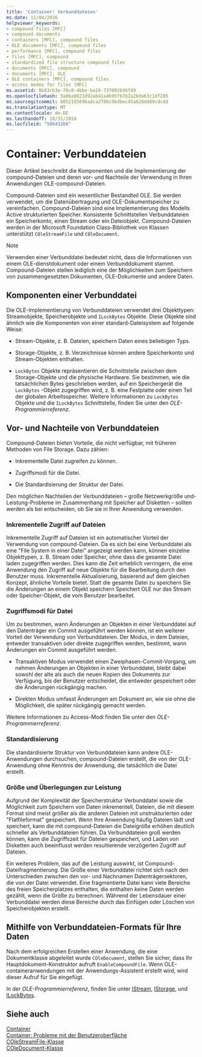 ```yaml
---
title: 'Container: Verbunddateien'
ms.date: 11/04/2016
helpviewer_keywords:
- compound files [MFC]
- compound documents
- containers [MFC], compound files
- OLE documents [MFC], compound files
- performance [MFC], compound files
- files [MFC], compound
- standardized file structure compound files
- documents [MFC], compound
- documents [MFC], OLE
- OLE containers [MFC], compound files
- access modes for files [MFC]
ms.assetid: 8b83cb3e-76c8-4bbe-ba16-737092b36f49
ms.openlocfilehash: 5a8ba0821d92ab41a4b95fb7b2a26da63c1df285
ms.sourcegitcommit: 6052185696adca270bc9bdbec45a626dd89cdcdd
ms.translationtype: MT
ms.contentlocale: de-DE
ms.lasthandoff: 10/31/2018
ms.locfileid: "50643266"
---
```

# <a name="containers-compound-files"></a>Container: Verbunddateien

Dieser Artikel beschreibt die Komponenten und die Implementierung der compound-Dateien und deren vor- und Nachteile der Verwendung in Ihren Anwendungen OLE-compound-Dateien.

Compound-Dateien sind ein wesentlicher Bestandteil OLE. Sie werden verwendet, um die Datenübertragung und OLE-Dokumentspeicher zu vereinfachen. Compound-Dateien sind eine Implementierung des Modells Active strukturierten Speicher. Konsistente Schnittstellen Verbunddateien ein Speicherkonto, einen Stream oder ein Dateiobjekt. Compound-Dateien werden in der Microsoft Foundation Class-Bibliothek von Klassen unterstützt `COleStreamFile` und `COleDocument`.

> [!NOTE]
>  Verwenden einer Verbunddatei bedeutet nicht, dass die Informationen von einem OLE-dienstdokument oder einem Verbunddokument stammt. Compound-Dateien stellen lediglich eine der Möglichkeiten zum Speichern von zusammengesetzten Dokumenten, OLE-Dokumente und andere Daten.

##  <a name="_core_components_of_a_compound_file"></a> Komponenten einer Verbunddatei

Die OLE-Implementierung von Verbunddateien verwendet drei Objekttypen: Streamobjekte, Speicherobjekte und `ILockBytes` Objekte. Diese Objekte sind ähnlich wie die Komponenten von einer standard-Dateisystem auf folgende Weise:

- Stream-Objekte, z. B. Dateien, speichern Daten eines beliebigen Typs.

- Storage-Objekte, z. B. Verzeichnisse können andere Speicherkonto und Stream-Objekten enthalten.

- `LockBytes` Objekte repräsentieren die Schnittstelle zwischen dem Storage-Objekte und die physische Hardware. Sie bestimmen, wie die tatsächlichen Bytes geschrieben werden, auf ein Speichergerät die `LockBytes` -Objekt zugegriffen wird, z. B. eine Festplatte oder einen Teil der globalen Arbeitsspeicher. Weitere Informationen zu `LockBytes` Objekte und die `ILockBytes` Schnittstelle, finden Sie unter den *OLE-Programmierreferenz*.

##  <a name="_core_advantages_and_disadvantages_of_compound_files"></a> Vor- und Nachteile von Verbunddateien

Compound-Dateien bieten Vorteile, die nicht verfügbar, mit früheren Methoden von File Storage. Dazu zählen:

- Inkrementelle Datei zugreifen zu können.

- Zugriffsmodi für die Datei.

- Die Standardisierung der Struktur der Datei.

Den möglichen Nachteilen der Verbunddateien – große Netzwerkgröße und-Leistung-Probleme im Zusammenhang mit Speicher auf Disketten – sollten werden als bei entscheiden, ob Sie sie in Ihrer Anwendung verwenden.

###  <a name="_core_incremental_access_to_files"></a> Inkrementelle Zugriff auf Dateien

Inkrementelle Zugriff auf Dateien ist ein automatischer Vorteil der Verwendung von compound-Dateien. Da es sich bei eine Verbunddatei als eine "File System in einer Datei" angezeigt werden kann, können einzelne Objekttypen, z. B. Stream oder Speicher, ohne dass die gesamte Datei laden zugegriffen werden. Dies kann die Zeit erheblich verringern, die eine Anwendung den Zugriff auf neue Objekte für die Bearbeitung durch den Benutzer muss. Inkrementelle Aktualisierung, basierend auf dem gleichen Konzept, ähnliche Vorteile bietet. Statt die gesamte Datei zu speichern Sie die Änderungen an einem Objekt speichern Speichert OLE nur das Stream oder Speicher-Objekt, die vom Benutzer bearbeitet.

###  <a name="_core_file_access_modes"></a> Zugriffsmodi für Datei

Um zu bestimmen, wann Änderungen an Objekten in einer Verbunddatei auf den Datenträger ein Commit ausgeführt werden können, ist ein weiterer Vorteil der Verwendung von Verbunddateien. Der Modus, in dem Dateien, entweder transaktiven oder direkte zugegriffen werden, bestimmt, wann Änderungen ein Commit ausgeführt werden.

- Transaktiven Modus verwendet einen Zweiphasen-Commit-Vorgang, um nehmen Änderungen an Objekten in einer Verbunddatei, bleibt dabei sowohl der alte als auch die neuen Kopien des Dokuments zur Verfügung, bis der Benutzer entscheidet, die entweder gespeichert oder die Änderungen rückgängig machen.

- Direkten Modus umfasst Änderungen am Dokument an, wie sie ohne die Möglichkeit, die später rückgängig gemacht werden.

Weitere Informationen zu Access-Modi finden Sie unter den *OLE-Programmierreferenz*.

###  <a name="_core_standardization"></a> Standardisierung

Die standardisierte Struktur von Verbunddateien kann andere OLE-Anwendungen durchsuchen, compound-Dateien erstellt, die von der OLE-Anwendung ohne Kenntnis der Anwendung, die tatsächlich die Datei erstellt.

###  <a name="_core_size_and_performance_considerations"></a> Größe und Überlegungen zur Leistung

Aufgrund der Komplexität der Speicherstruktur Verbunddatei sowie die Möglichkeit zum Speichern von Daten inkrementell, Dateien, die mit diesem Format sind meist größer als die anderen Dateien mit unstrukturierten oder "Flatfileformat" gespeichert. Wenn Ihre Anwendung häufig Dateien lädt und speichert, kann die mit compound-Dateien die Dateigröße erhöhen deutlich schneller als Verbunddateien führen. Da Verbunddateien groß werden können, kann die Zugriffszeit für Dateien gespeichert, und Laden von Disketten auch beeinflusst werden resultierende verzögerten Zugriff auf Dateien.

Ein weiteres Problem, das auf die Leistung auswirkt, ist Compound-Dateifragmentierung. Die Größe einer Verbunddatei richtet sich nach den Unterschieden zwischen den vor- und Nachnamen Datenträgersektoren, die von der Datei verwendet. Eine fragmentierte Datei kann viele Bereiche des freien Speicherplatzes enthalten, die enthalten keine Daten werden gezählt, wenn die Größe zu berechnen. Während der Lebensdauer einer Verbunddatei werden diese Bereiche durch das Einfügen oder Löschen von Speicherobjekten erstellt.

##  <a name="_core_using_compound_files_format_for_your_data"></a> Mithilfe von Verbunddateien-Formats für Ihre Daten

Nach dem erfolgreichen Erstellen einer Anwendung, die eine Dokumentklasse abgeleitet wurde `COleDocument`, stellen Sie sicher, dass Ihr Hauptdokument-Konstruktor aufruft `EnableCompoundFile`. Wenn OLE-containeranwendungen mit der Anwendungs-Assistent erstellt wird, wird dieser Aufruf für Sie eingefügt.

In der *OLE-Programmierreferenz*, finden Sie unter [IStream](/windows/desktop/api/objidl/nn-objidl-istream), [IStorage](/windows/desktop/api/objidl/nn-objidl-istorage), und [ILockBytes](/windows/desktop/api/objidl/nn-objidl-ilockbytes).

## <a name="see-also"></a>Siehe auch

[Container](../mfc/containers.md)<br/>
[Container: Probleme mit der Benutzeroberfläche](../mfc/containers-user-interface-issues.md)<br/>
[COleStreamFile-Klasse](../mfc/reference/colestreamfile-class.md)<br/>
[COleDocument-Klasse](../mfc/reference/coledocument-class.md)
